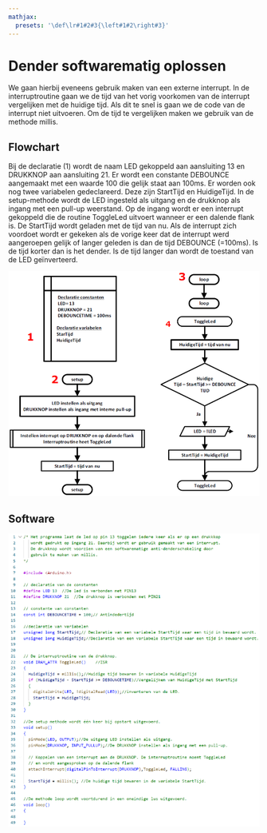 ```yaml
---
mathjax:
  presets: '\def\lr#1#2#3{\left#1#2\right#3}'
---
```


# Dender softwarematig oplossen

We gaan hierbij eveneens gebruik maken van een externe interrupt. In de interruptroutine gaan we de tijd van het vorig voorkomen van de interrupt vergelijken met de huidige tijd. Als dit te snel is gaan we de code van de interrupt niet uitvoeren. Om de tijd te vergelijken maken we gebruik van de methode millis.

## Flowchart

Bij de declaratie (1) wordt de naam LED gekoppeld aan aansluiting 13 en DRUKKNOP aan aansluiting 21.
Er wordt een constante DEBOUNCE aangemaakt met een waarde 100 die gelijk staat aan 100ms.
Er worden ook nog twee variabelen gedeclareerd. Deze zijn StartTijd en HuidigeTijd.
In de setup-methode wordt de LED ingesteld als uitgang en de drukknop als ingang met een pull-up weerstand. Op de ingang wordt er een interrupt gekoppeld die de routine ToggleLed uitvoert wanneer er een dalende flank is.
De StartTijd wordt geladen met de tijd van nu.
Als de interrupt zich voordoet wordt er gekeken als de vorige keer dat de interrupt werd aangeroepen gelijk of langer geleden is dan de tijd DEBOUNCE (=100ms). Is de tijd korter dan is het dender. Is de tijd langer dan wordt de toestand van de LED geïnverteerd.

![Flowchart van de anti-denderschakeling.](./images/fc.png)

## Software

![Flowchart van de anti-denderschakeling.](./images/software.png)